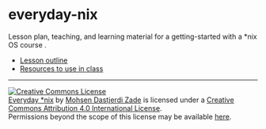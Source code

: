 # everyday-nix
Lesson plan, teaching, and learning material for a getting-started with a *nix OS course .

- [Lesson outline](lessonplan.md)
- [Resources to use in class](resources.txt)

-------
<a rel="license" href="http://creativecommons.org/licenses/by/4.0/"><img alt="Creative Commons License" style="border-width:0" src="https://i.creativecommons.org/l/by/4.0/88x31.png" /></a><br /><a href="https://github.com/mohsend/everyday-nix" xmlns:dct="http://purl.org/dc/terms/" property="dct:title">Everyday *nix</a> by <a xmlns:cc="http://creativecommons.org/ns#" href="https://mehsen.com" property="cc:attributionName" rel="cc:attributionURL">Mohsen Dastjerdi Zade</a> is licensed under a <a rel="license" href="http://creativecommons.org/licenses/by/4.0/">Creative Commons Attribution 4.0 International License</a>.<br />Permissions beyond the scope of this license may be available <a xmlns:cc="http://creativecommons.org/ns#" href="https://github.com/mohsend/everyday-nix/blob/master/LICENSE.md" rel="cc:morePermissions">here</a>.
